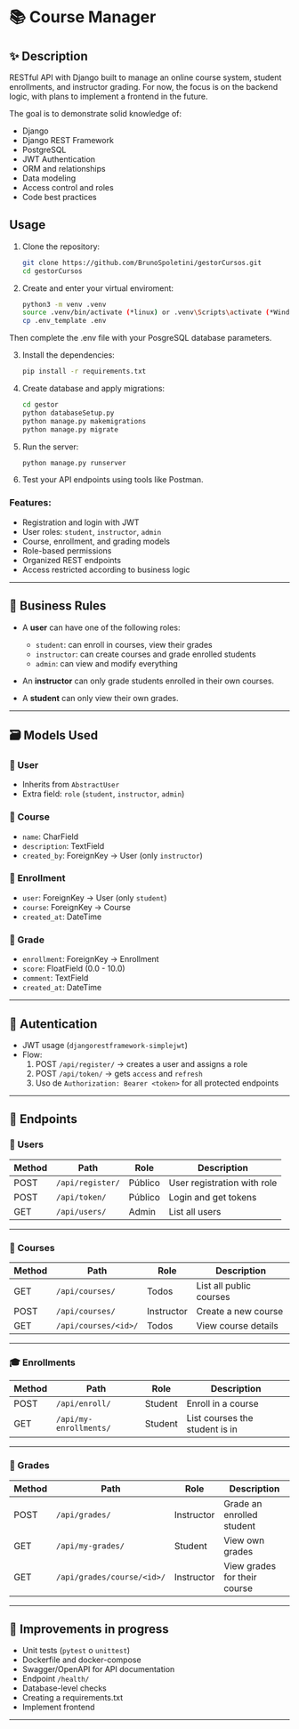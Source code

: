 # 📚 Course Manager

## ✨ Description

RESTful API with Django built to manage an online course system, student enrollments, and instructor grading.
For now, the focus is on the backend logic, with plans to implement a frontend in the future.

The goal is to demonstrate solid knowledge of:
- Django
- Django REST Framework
- PostgreSQL
- JWT Authentication
- ORM and relationships
- Data modeling
- Access control and roles
- Code best practices

## Usage

1. Clone the repository:

   ```bash
   git clone https://github.com/BrunoSpoletini/gestorCursos.git
   cd gestorCursos
   ```

2. Create and enter your virtual enviroment:

   ```bash
   python3 -m venv .venv
   source .venv/bin/activate (*linux) or .venv\Scripts\activate (*Windows)
   cp .env_template .env
   ```
Then complete the .env file with your PosgreSQL database parameters.

3. Install the dependencies:

   ```bash
   pip install -r requirements.txt
   ```

4. Create database and apply migrations:

   ```bash
   cd gestor
   python databaseSetup.py
   python manage.py makemigrations
   python manage.py migrate
   ```
   
5. Run the server:
   ```bash
   python manage.py runserver
   ```
   
7. Test your API endpoints using tools like Postman.

### Features:
- Registration and login with JWT
- User roles: `student`, `instructor`, `admin`
- Course, enrollment, and grading models
- Role-based permissions
- Organized REST endpoints
- Access restricted according to business logic
---

## 🧠 Business Rules

- A **user** can have one of the following roles:
  - `student`: can enroll in courses, view their grades
  - `instructor`: can create courses and grade enrolled students
  - `admin`: can view and modify everything

- An **instructor** can only grade students enrolled in their own courses.

- A **student** can only view their own grades.

---

## 🗃️ Models Used

### 🔹 User
- Inherits from `AbstractUser`
- Extra field: `role` (`student`, `instructor`, `admin`)

### 🔹 Course
- `name`: CharField
- `description`: TextField
- `created_by`: ForeignKey → User (only  `instructor`)

### 🔹 Enrollment
- `user`: ForeignKey → User (only  `student`)
- `course`: ForeignKey → Course
- `created_at`: DateTime

### 🔹 Grade
- `enrollment`: ForeignKey → Enrollment
- `score`: FloatField (0.0 - 10.0)
- `comment`: TextField
- `created_at`: DateTime

---

## 🔐 Autentication

- JWT usage (`djangorestframework-simplejwt`)
- Flow:
  1. POST `/api/register/` → creates a user and assigns a role
  2. POST `/api/token/` → gets  `access` and `refresh`
  3. Uso de `Authorization: Bearer <token>` for all protected endpoints
     
---

## 📡 Endpoints

### 👤 Users
| Method | Path                 | Role       | Description                       |
|--------|----------------------|------------|-----------------------------------|
| POST   | `/api/register/`     | Público    | 	User registration with role      |
| POST   | `/api/token/`        | Público    | 	Login and get tokens             |
| GET    | `/api/users/`        | Admin      | 	List all users                   |

---

### 📘 Courses
| Method | Path                 | Role       | Description                       |
|--------|----------------------|------------|-----------------------------------|
| GET    | `/api/courses/`      | Todos      | List all public courses           |
| POST   | `/api/courses/`      | Instructor | 	Create a new course              |
| GET    | `/api/courses/<id>/` | Todos      | 	View course details              |

---

### 🎓 Enrollments
| Method | Path                  | Role    | Description                          |
|--------|-----------------------|---------|--------------------------------------|
| POST   | `/api/enroll/`        | Student | 	Enroll in a course                  |
| GET    | `/api/my-enrollments/`| Student | List courses the student is in       |

---

### 📝 Grades
| Method | Path                    | Role       | Description                          |
|--------|-------------------------|------------|--------------------------------------|
| POST   | `/api/grades/`          | Instructor | Grade an enrolled student            |
| GET    | `/api/my-grades/`       | Student    | View own grades                      |
| GET    | `/api/grades/course/<id>/` | Instructor | 	View grades for their course     |

---

## 🧪 Improvements in progress
- Unit tests (`pytest` o `unittest`)
- Dockerfile and docker-compose
- Swagger/OpenAPI for API documentation
- Endpoint `/health/` 
- Database-level checks
- Creating a requirements.txt
- Implement frontend

---


